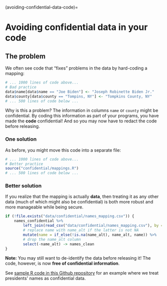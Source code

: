 (avoiding-confidential-data-code)=
# Avoiding confidential data in your code

## The problem
We often see code that “fixes” problems in the data by hard-coding a mapping:


```R
# ... 1000 lines of code above...
# Bad practice
data$name[data$name == "Joe Biden"] <- "Joseph Robinette Biden Jr."
data$county[data$county == "Tompins, NY"] <- "Tompkins County, NY"
# ... 500 lines of code below ...
```

Why is this a problem? The information in columns `name` or `county` might be confidential. By coding this information as part of your programs, you have made the **code** confidential! And so you may now have to redact the code before releasing.

### One solution
As before, you might move this code into a separate file:

```R
# ... 1000 lines of code above...
# Better practice
source("confidential/mappings.R")
# ... 500 lines of code below ...
```

### Better solution
If you realize that the mapping is actually **data**, then treating it as any other data (much of which might also be confidential) is both more robust and more manageable while being secure.

```R
if (!file.exists("data/confidential/names_mapping.csv")) {
    names_confidential %>% 
        left_join(read_csv("data/confidential/names_mapping.csv"), by = "name") %>%
        # replace name with name_alt if the latter is not NA
        mutate(name = if_else(!is.na(name_alt), name_alt, name)) %>%
        # drop the name_alt column
        select(-name_alt) -> names_clean
}
```

**Note:** You may still want to de-identify the data before releasing it! The code, however, is now **free of confidential information**.

See [sample R code in this Github repository](https://github.com/labordynamicsinstitute/reproducibility-confidential/tree/main/examples/confidential-merge) for an example where we treat presidents' names as confidential data.




